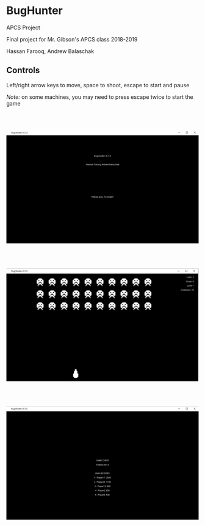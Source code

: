 # BugHunter
APCS Project

Final project for Mr. Gibson's APCS class 2018-2019

Hassan Farooq, Andrew Balaschak

## Controls
Left/right arrow keys to move, space to shoot, escape to start and pause

*Note:* on some machines, you may need to press escape twice to start the game


<br/><br/>

![Start screen](images/start2.PNG)

<br/><br/>

![Game](images/main2.PNG)

<br/><br/>

![End screen](images/end2.PNG)
